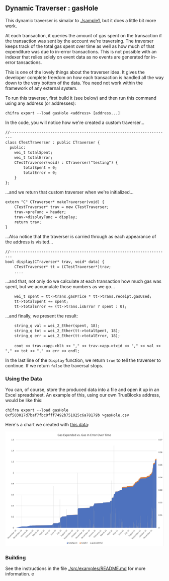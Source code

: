 ## Dynamic Traverser : gasHole

This dynamic traverser is simalar to [./sample1](../sample1/README.md), but it does a little bit more work.

At each transaction, it queries the amount of gas spent on the transaction if the transaction was sent by the account we're
traversing. The traverser keeps track of the total gas spent over time as well as how much of that expenditure was due to
in-error transactions. This is not possible with an indexer that relies solely on event data as no events are generated 
for in-error tansactions.

This is one of the lovely things about the traverser idea. It gives the developer complete freedom on how each transaction
is handled all the way down to the very bottom of the data. You need not work within the framework of any external system.

To run this traverser, first build it (see below) and then run this command using any address (or addresses):

```
chifra export --load gasHole <address> [address...]
```

In the code, you will notice how we're created a custom traverser...

```
//-----------------------------------------------------------------------
class CTestTraverser : public CTraverser {
  public:
    wei_t totalSpent;
    wei_t totalError;
    CTestTraverser(void) : CTraverser("testing") {
        totalSpent = 0;
        totalError = 0;
    }
};
```

...and we return that custom traverser when we're initialized...

```
extern "C" CTraverser* makeTraverser(void) {
    CTestTraverser* trav = new CTestTraverser;
    trav->preFunc = header;
    trav->displayFunc = display;
    return trav;
}
```

...Also notice that the traverser is carried through as each appearance of the address is visited...

```
//-----------------------------------------------------------------------
bool display(CTraverser* trav, void* data) {
    CTestTraverser* tt = (CTestTraverser*)trav;
    ....
```

...and that, not only do we calculate at each transaction how much gas was spent, but we accumulate those numbers as we go...

```
    wei_t spent = tt->trans.gasPrice * tt->trans.receipt.gasUsed;
    tt->totalSpent += spent;
    tt->totalError += (tt->trans.isError ? spent : 0);
```

...and finally, we present the result:

```
    string_q val = wei_2_Ether(spent, 18);
    string_q tot = wei_2_Ether(tt->totalSpent, 18);
    string_q err = wei_2_Ether(tt->totalError, 18);

    cout << trav->app->blk << "," << trav->app->txid << "," << val << "," << tot << "," << err << endl;
```

In the last line of the `Display` function, we return `true` to tell the traverser to continue. If we return `false` the traversal stops.

### Using the Data

You can, of course, store the produced data into a file and open it up in an Excel spreadsheet. An example of this, using our own TrueBlocks address,
would be like this:

```
chifra export --load gasHole 0xf503017d7baf7fbc0fff7492b751025c6a78179b >gasHole.csv
```

Here's a chart we created with [this data](./data.tar.gz):

![Chart](./img/gasHole.png)

### Building

See the instructions in the file [./src/examples/README.md](../../README.md) for more information.
e